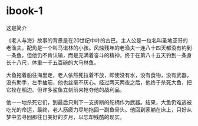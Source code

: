 # ibook-1

这是简介

《老人与海》故事的背景是在20世纪中叶的古巴。主人公是一位名叫圣地亚哥的老渔夫，配角是一个叫马诺林的小孩。风烛残年的老渔夫一连八十四天都没有钓到一条鱼，但他仍不肯认输，而是充满着奋斗的精神，终于在第八十五天钓到一条身长十八尺，体重一千五百磅的大马林鱼。

大鱼拖着船往海里走，老人依然死拉着不放，即使没有水，没有食物，没有武器，没有助手，左手抽筋，他也丝毫不灰心。经过两天两夜之后，他终于杀死大鱼，把它拴在船边。但许多鲨鱼立刻前来抢夺他的战利品。

他一一地杀死它们，到最后只剩下一支折断的舵柄作为武器。结果，大鱼仍难逃被吃光的命运，最终，老人筋疲力尽地拖回一副鱼骨头。他回到家躺在床上，只好从梦中去寻回那往日美好的岁月，以忘却残酷的现实。

